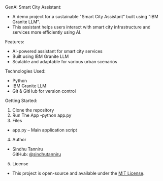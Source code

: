 GenAI Smart City Assistant:
- A demo project for a sustainable "Smart City Assistant" built using "IBM Granite LLM".
- This assistant helps users interact with smart city infrastructure and services more efficiently using AI.

Features:
- AI-powered assistant for smart city services
- Built using IBM Granite LLM
- Scalable and adaptable for various urban scenarios
  
Technologies Used:
- Python
- IBM Granite LLM
- Git & GitHub for version control

Getting Started:
1. Clone the repository
2. Run The App
 -python app.py
3. Files
- app.py – Main application script
4. Author
 - Sindhu Tanniru  
GitHub: [@sindhutanniru](https://github.com/sindhutanniru)
5. License
- This project is open-source and available under the [MIT License](LICENSE).
